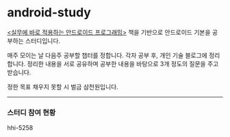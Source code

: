 # android-study

[<실무에 바로 적용하는 안드로이드 프로그래밍>](https://book.naver.com/bookdb/book_detail.nhn?bid=18123166) 책을 기반으로 안드로이드 기본을 공부하는 스터디입니다.

매주 모이는 날 다음주 공부할 챕터를 정합니다. 각자 공부 후, 개인 기술 블로그에 정리합니다.
정리한 내용을 서로 공유하며 공부한 내용을 바탕으로 3개 정도의 질문을 주고받습니다.

정한 목표 채우지 못할 시 벌금 삼천원입니다.

---

### 스터디 참여 현황
hhi-5258

